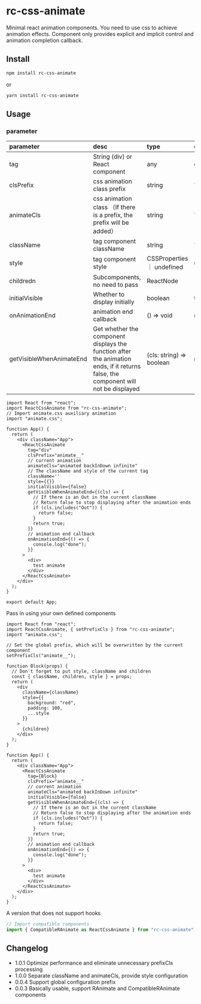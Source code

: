 # rc-css-animate

Minimal react animation components. You need to use css to achieve animation
effects. Component only provides explicit and implicit control and animation
completion callback.

## Install

```bash
npm install rc-css-animate
```

or

```bash
yarn install rc-css-animate
```

## Usage

### parameter

| parameter                | desc                                                                                                                               | type                     | default |
| :----------------------- | :--------------------------------------------------------------------------------------------------------------------------------- | :----------------------- | :------ |
| tag                      | String (div) or React component                                                                                                    | any                      | div     |
| clsPrefix                | css animation class prefix                                                                                                         | string                   | ''       |
| animateCls                      | css animation class （If there is a prefix, the prefix will be added）                                                               | string                   | ''      |
| className | tag component className  | string | '' |
| style | tag component  style  | CSSProperties ｜ undefined | undefined |
| childredn                | Subcomponents, no need to pass                                                                                                     | ReactNode                | -       |
| initialVisible           | Whether to display initially                                                                                                       | boolean                  | true    |
| onAnimationEnd           | animation end callback                                                                                                             | () => void               | null    |
| getVisibleWhenAnimateEnd | Get whether the component displays the function after the animation ends, if it returns false, the component will not be displayed | (cls: string) => boolean | null    |

```tsx
import React from "react";
import ReactCssAnimate from "rc-css-animate";
// Import animate.css auxiliary animation
import "animate.css";

function App() {
  return (
    <div className="App">
      <ReactCssAnimate
        tag="div"
        clsPrefix="animate__"
        // current animation
        animateCls="animated backInDown infinite"
        // The className and style of the current tag
        className=''
        style={{}}
        initialVisible={false}
        getVisibleWhenAnimateEnd={(cls) => {
          // If there is an Out in the current className
          // Return false to stop displaying after the animation ends
          if (cls.includes("Out")) {
            return false;
          }
          return true;
        }}
        // animation end callback
        onAnimationEnd={() => {
          console.log("done");
        }}
      >
        <div>
          test animate
        </div>
      </ReactCssAnimate>
    </div>
  );
}

export default App;
```

Pass in using your own defined components

```tsx
import React from "react";
import ReactCssAnimate, { setPrefixCls } from "rc-css-animate";
import "animate.css";

// Set the global prefix, which will be overwritten by the current component
setPrefixCls("animate__");

function Block(props) {
  // Don't forget to put style, className and children
  const { className, children, style } = props;
  return (
    <div
      className={className}
      style={{
        background: "red",
        padding: 100,
        ...style
      }}
    >
      {children}
    </div>
  );
}

function App() {
  return (
    <div className="App">
      <ReactCssAnimate
        tag={Block}
        clsPrefix="animate__"
        // current animation
        animateCls="animated backInDown infinite"
        initialVisible={false}
        getVisibleWhenAnimateEnd={(cls) => {
          // If there is an Out in the current className
          // Return false to stop displaying after the animation ends
          if (cls.includes("Out")) {
            return false;
          }
          return true;
        }}
        // animation end callback
        onAnimationEnd={() => {
          console.log("done");
        }}
      >
        <div>
          test animate
        </div>
      </ReactCssAnimate>
    </div>
  );
}
```

A version that does not support hooks

```ts
// Import compatible components
import { CompatibleRAnimate as ReactCssAnimate } from "rc-css-animate";
```

## Changelog
- 1.0.1 Optimize performance and eliminate unnecessary prefixCls processing
- 1.0.0 Separate className and animateCls, provide style configuration
- 0.0.4 Support global configuration prefix
- 0.0.3 Basically usable, support RAnimate and CompatibleRAnimate components
